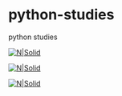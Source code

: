 # python-studies
python studies

[![N|Solid](<img src="/img/paypal.png?v=3&s=200" title="" alt="">)](https://www.paypal.com/cgi-bin/webscr?cmd=_donations&business=guimaraf@gmail.com&item_name=Frederico&currency_code=BRL)  

[![N|Solid](https://cdn.discordapp.com/attachments/631607183301148672/724397007170568313/paypal.png)](https://www.paypal.com/cgi-bin/webscr?cmd=_donations&business=guimaraf@gmail.com&item_name=Frederico&currency_code=BRL)  

[![N|Solid](https://cdn.discordapp.com/attachments/631607183301148672/724397005543178270/picpay.png)](https://app.picpay.com/user/Snooh)